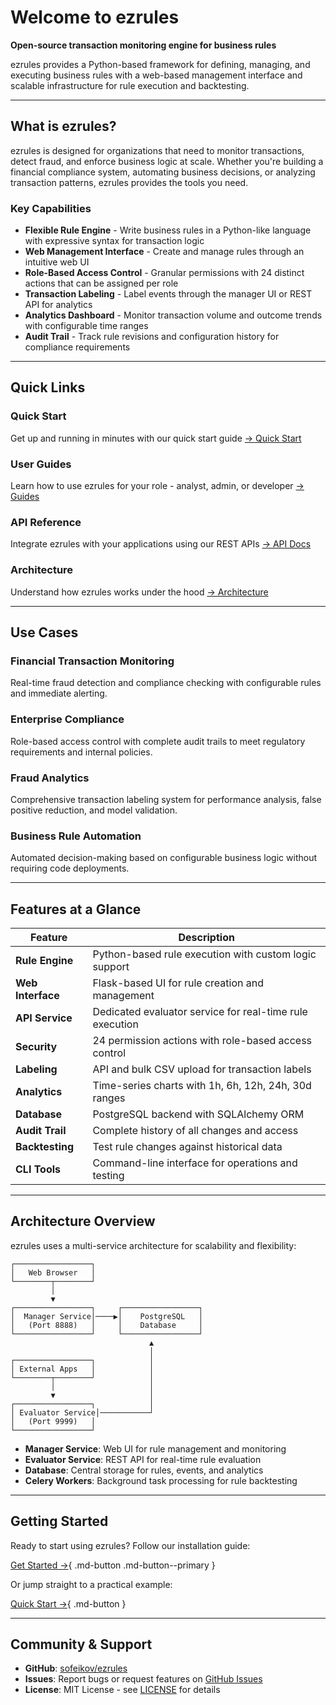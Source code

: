 # Welcome to ezrules

**Open-source transaction monitoring engine for business rules**

ezrules provides a Python-based framework for defining, managing, and executing business rules with a web-based management interface and scalable infrastructure for rule execution and backtesting.

---

## What is ezrules?

ezrules is designed for organizations that need to monitor transactions, detect fraud, and enforce business logic at scale. Whether you're building a financial compliance system, automating business decisions, or analyzing transaction patterns, ezrules provides the tools you need.

### Key Capabilities

- **Flexible Rule Engine** - Write business rules in a Python-like language with expressive syntax for transaction logic
- **Web Management Interface** - Create and manage rules through an intuitive web UI
- **Role-Based Access Control** - Granular permissions with 24 distinct actions that can be assigned per role
- **Transaction Labeling** - Label events through the manager UI or REST API for analytics
- **Analytics Dashboard** - Monitor transaction volume and outcome trends with configurable time ranges
- **Audit Trail** - Track rule revisions and configuration history for compliance requirements

---

## Quick Links

### Quick Start
Get up and running in minutes with our quick start guide
[→ Quick Start](getting-started/quickstart.md)

### User Guides
Learn how to use ezrules for your role - analyst, admin, or developer
[→ Guides](user-guide/analyst-guide.md)

### API Reference
Integrate ezrules with your applications using our REST APIs
[→ API Docs](api-reference/evaluator-api.md)

### Architecture
Understand how ezrules works under the hood
[→ Architecture](architecture/overview.md)

---

## Use Cases

### Financial Transaction Monitoring
Real-time fraud detection and compliance checking with configurable rules and immediate alerting.

### Enterprise Compliance
Role-based access control with complete audit trails to meet regulatory requirements and internal policies.

### Fraud Analytics
Comprehensive transaction labeling system for performance analysis, false positive reduction, and model validation.

### Business Rule Automation
Automated decision-making based on configurable business logic without requiring code deployments.

---

## Features at a Glance

| Feature | Description |
|---------|-------------|
| **Rule Engine** | Python-based rule execution with custom logic support |
| **Web Interface** | Flask-based UI for rule creation and management |
| **API Service** | Dedicated evaluator service for real-time rule execution |
| **Security** | 24 permission actions with role-based access control |
| **Labeling** | API and bulk CSV upload for transaction labels |
| **Analytics** | Time-series charts with 1h, 6h, 12h, 24h, 30d ranges |
| **Database** | PostgreSQL backend with SQLAlchemy ORM |
| **Audit Trail** | Complete history of all changes and access |
| **Backtesting** | Test rule changes against historical data |
| **CLI Tools** | Command-line interface for operations and testing |

---

## Architecture Overview

ezrules uses a multi-service architecture for scalability and flexibility:

```
┌─────────────────┐
│   Web Browser   │
└────────┬────────┘
         │
         ▼
┌─────────────────┐     ┌─────────────────┐
│  Manager Service│────▶│    PostgreSQL   │
│   (Port 8888)   │     │    Database     │
└─────────────────┘     └─────────────────┘
                               ▲
                               │
┌─────────────────┐            │
│ External Apps   │            │
└────────┬────────┘            │
         │                     │
         ▼                     │
┌─────────────────┐            │
│ Evaluator Service│───────────┘
│   (Port 9999)   │
└─────────────────┘
```

- **Manager Service**: Web UI for rule management and monitoring
- **Evaluator Service**: REST API for real-time rule evaluation
- **Database**: Central storage for rules, events, and analytics
- **Celery Workers**: Background task processing for rule backtesting

---

## Getting Started

Ready to start using ezrules? Follow our installation guide:

[Get Started →](getting-started/installation.md){ .md-button .md-button--primary }

Or jump straight to a practical example:

[Quick Start →](getting-started/quickstart.md){ .md-button }

---

## Community & Support

- **GitHub**: [sofeikov/ezrules](https://github.com/sofeikov/ezrules)
- **Issues**: Report bugs or request features on [GitHub Issues](https://github.com/sofeikov/ezrules/issues)
- **License**: MIT License - see [LICENSE](https://github.com/sofeikov/ezrules/blob/main/LICENSE) for details
